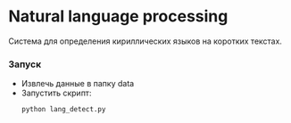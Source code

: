 Natural language processing
===========================

Система для определения кириллических языков на коротких текстах.

### Запуск

* Извлечь данные в папку data
* Запустить скрипт:
	```bash
	python lang_detect.py
	```